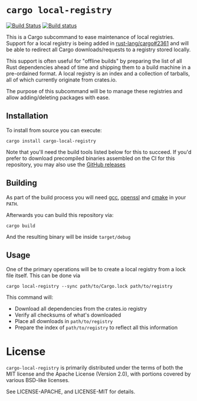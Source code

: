 # `cargo local-registry`

[![Build Status](https://travis-ci.org/alexcrichton/cargo-local-registry.svg?branch=master)](https://travis-ci.org/alexcrichton/cargo-local-registry)
[![Build status](https://ci.appveyor.com/api/projects/status/x867la68pp0s94an/branch/master?svg=true)](https://ci.appveyor.com/project/alexcrichton/cargo-local-registry/branch/master)

This is a Cargo subcommand to ease maintenance of local registries. Support for
a local registry is being added in
[rust-lang/cargo#2361](https://github.com/rust-lang/cargo/pull/2361) and will be
able to redirect all Cargo downloads/requests to a registry stored locally.

This support is often useful for "offline builds" by preparing the list of all
Rust dependencies ahead of time and shipping them to a build machine in a
pre-ordained format. A local registry is an index and a collection of tarballs,
all of which currently originate from crates.io.

The purpose of this subcommand will be to manage these registries and allow
adding/deleting packages with ease.

## Installation

To install from source you can execute:

```
cargo install cargo-local-registry
```

Note that you'll need the build tools listed below for this to succeed. If you'd
prefer to download precompiled binaries assembled on the CI for this repository,
you may also use the [GitHub releases][releases]

[releases]: https://github.com/alexcrichton/cargo-local-registry/releases

## Building

As part of the build process you will need [gcc], [openssl] and [cmake] in your
`PATH`.

[gcc]: https://gcc.gnu.org/install/download.html
[openssl]: https://www.openssl.org/source/
[cmake]: https://cmake.org/download/

Afterwards you can build this repository via:

```
cargo build
```

And the resulting binary will be inside `target/debug`

## Usage

One of the primary operations will be to create a local registry from a lock
file itself. This can be done via

```
cargo local-registry --sync path/to/Cargo.lock path/to/registry
```

This command will:

* Download all dependencies from the crates.io registry
* Verify all checksums of what's downloaded
* Place all downloads in `path/to/registry`
* Prepare the index of `path/to/registry` to reflect all this information

# License

`cargo-local-registry` is primarily distributed under the terms of both the MIT
license and the Apache License (Version 2.0), with portions covered by various
BSD-like licenses.

See LICENSE-APACHE, and LICENSE-MIT for details.
